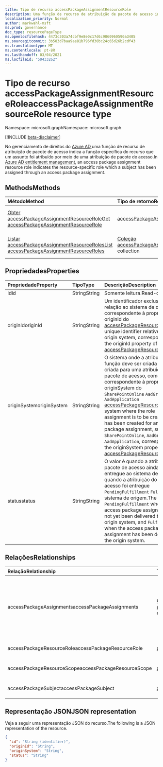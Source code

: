 ```yaml
---
title: Tipo de recurso accessPackageAssignmentResourceRole
description: Uma função de recurso de atribuição de pacote de acesso indica a função específica do recurso que um assunto foi atribuído por meio de uma atribuição de pacote de acesso.
localization_priority: Normal
author: markwahl-msft
ms.prod: governance
doc_type: resourcePageType
ms.openlocfilehash: 4473c303a74cbf9e8e0c17d6c9060960590a3405
ms.sourcegitcommit: 3b583d7baa9ae81b796fd30bc24c65d26b2cdf43
ms.translationtype: MT
ms.contentlocale: pt-BR
ms.lasthandoff: 03/04/2021
ms.locfileid: "50433262"
---
```

# <a name="accesspackageassignmentresourcerole-resource-type"></a><span data-ttu-id="2bcef-103">Tipo de recurso accessPackageAssignmentResourceRole</span><span class="sxs-lookup"><span data-stu-id="2bcef-103">accessPackageAssignmentResourceRole resource type</span></span>

<span data-ttu-id="2bcef-104">Namespace: microsoft.graph</span><span class="sxs-lookup"><span data-stu-id="2bcef-104">Namespace: microsoft.graph</span></span>

[!INCLUDE [beta-disclaimer](../../includes/beta-disclaimer.md)]

<span data-ttu-id="2bcef-105">No gerenciamento de direitos do [Azure AD,](entitlementmanagement-root.md)uma função de recurso de atribuição de pacote de acesso indica a função específica do recurso que um assunto foi atribuído por meio de uma atribuição de pacote de acesso.</span><span class="sxs-lookup"><span data-stu-id="2bcef-105">In [Azure AD entitlement management](entitlementmanagement-root.md), an access package assignment resource role indicates the resource-specific role which a subject has been assigned through an access package assignment.</span></span>

## <a name="methods"></a><span data-ttu-id="2bcef-106">Methods</span><span class="sxs-lookup"><span data-stu-id="2bcef-106">Methods</span></span>

| <span data-ttu-id="2bcef-107">Método</span><span class="sxs-lookup"><span data-stu-id="2bcef-107">Method</span></span>       | <span data-ttu-id="2bcef-108">Tipo de retorno</span><span class="sxs-lookup"><span data-stu-id="2bcef-108">Return Type</span></span> | <span data-ttu-id="2bcef-109">Descrição</span><span class="sxs-lookup"><span data-stu-id="2bcef-109">Description</span></span> |
|:-------------|:------------|:------------|
| [<span data-ttu-id="2bcef-110">Obter accessPackageAssignmentResourceRole</span><span class="sxs-lookup"><span data-stu-id="2bcef-110">Get accessPackageAssignmentResourceRole</span></span>](../api/accesspackageassignmentresourcerole-get.md) | [<span data-ttu-id="2bcef-111">accessPackageAssignmentResourceRole</span><span class="sxs-lookup"><span data-stu-id="2bcef-111">accessPackageAssignmentResourceRole</span></span>](accesspackageassignmentresourcerole.md)  | <span data-ttu-id="2bcef-112">Recupere um objeto accessPackageAssignmentResourceRole.</span><span class="sxs-lookup"><span data-stu-id="2bcef-112">Retrieve an accessPackageAssignmentResourceRole object.</span></span> |
| [<span data-ttu-id="2bcef-113">Listar accessPackageAssignmentResourceRoles</span><span class="sxs-lookup"><span data-stu-id="2bcef-113">List accessPackageAssignmentResourceRoles</span></span>](../api/accesspackageassignmentresourcerole-list.md) | <span data-ttu-id="2bcef-114">[Coleção accessPackageAssignmentResourceRole](accesspackageassignmentresourcerole.md)</span><span class="sxs-lookup"><span data-stu-id="2bcef-114">[accessPackageAssignmentResourceRole](accesspackageassignmentresourcerole.md) collection</span></span> | <span data-ttu-id="2bcef-115">Recupere uma lista de objetos accessPackageAssignmentResourceRole.</span><span class="sxs-lookup"><span data-stu-id="2bcef-115">Retrieve a list of accessPackageAssignmentResourceRole objects.</span></span> |

## <a name="properties"></a><span data-ttu-id="2bcef-116">Propriedades</span><span class="sxs-lookup"><span data-stu-id="2bcef-116">Properties</span></span>

| <span data-ttu-id="2bcef-117">Propriedade</span><span class="sxs-lookup"><span data-stu-id="2bcef-117">Property</span></span>     | <span data-ttu-id="2bcef-118">Tipo</span><span class="sxs-lookup"><span data-stu-id="2bcef-118">Type</span></span>        | <span data-ttu-id="2bcef-119">Descrição</span><span class="sxs-lookup"><span data-stu-id="2bcef-119">Description</span></span> |
|:-------------|:------------|:------------|
|<span data-ttu-id="2bcef-120">id</span><span class="sxs-lookup"><span data-stu-id="2bcef-120">id</span></span>|<span data-ttu-id="2bcef-121">String</span><span class="sxs-lookup"><span data-stu-id="2bcef-121">String</span></span>| <span data-ttu-id="2bcef-122">Somente leitura.</span><span class="sxs-lookup"><span data-stu-id="2bcef-122">Read-only.</span></span>|
|<span data-ttu-id="2bcef-123">originId</span><span class="sxs-lookup"><span data-stu-id="2bcef-123">originId</span></span>|<span data-ttu-id="2bcef-124">String</span><span class="sxs-lookup"><span data-stu-id="2bcef-124">String</span></span>|<span data-ttu-id="2bcef-125">Um identificador exclusivo em relação ao sistema de origem, correspondente à propriedade originId do [accessPackageResourceRole](accesspackageresourcerole.md).</span><span class="sxs-lookup"><span data-stu-id="2bcef-125">A unique identifier relative to the origin system, corresponding to the originId property of the [accessPackageResourceRole](accesspackageresourcerole.md).</span></span> |
|<span data-ttu-id="2bcef-126">originSystem</span><span class="sxs-lookup"><span data-stu-id="2bcef-126">originSystem</span></span>|<span data-ttu-id="2bcef-127">String</span><span class="sxs-lookup"><span data-stu-id="2bcef-127">String</span></span>|<span data-ttu-id="2bcef-128">O sistema onde a atribuição de função deve ser criada ou foi criada para uma atribuição de pacote de acesso, como , ou , correspondente à propriedade originSystem do `SharePointOnline` `AadGroup` `AadApplication` [accessPackageResourceRole](accesspackageresourcerole.md).</span><span class="sxs-lookup"><span data-stu-id="2bcef-128">The system where the role assignment is to be created or has been created for an access package assignment, such as `SharePointOnline`, `AadGroup` or `AadApplication`, corresponding to the originSystem property of the [accessPackageResourceRole](accesspackageresourcerole.md).</span></span>|
|<span data-ttu-id="2bcef-129">status</span><span class="sxs-lookup"><span data-stu-id="2bcef-129">status</span></span>|<span data-ttu-id="2bcef-130">String</span><span class="sxs-lookup"><span data-stu-id="2bcef-130">String</span></span>|<span data-ttu-id="2bcef-131">O valor é quando a atribuição do pacote de acesso ainda não foi entregue ao sistema de origem e quando a atribuição do pacote de acesso foi entregue `PendingFulfillment` `Fulfilled` ao sistema de origem.</span><span class="sxs-lookup"><span data-stu-id="2bcef-131">The value is `PendingFulfillment` when the access package assignment has not yet been delivered to the origin system, and `Fulfilled` when the access package assignment has been delivered to the origin system.</span></span>|

## <a name="relationships"></a><span data-ttu-id="2bcef-132">Relações</span><span class="sxs-lookup"><span data-stu-id="2bcef-132">Relationships</span></span>

| <span data-ttu-id="2bcef-133">Relação</span><span class="sxs-lookup"><span data-stu-id="2bcef-133">Relationship</span></span> | <span data-ttu-id="2bcef-134">Tipo</span><span class="sxs-lookup"><span data-stu-id="2bcef-134">Type</span></span>        | <span data-ttu-id="2bcef-135">Descrição</span><span class="sxs-lookup"><span data-stu-id="2bcef-135">Description</span></span> |
|:-------------|:------------|:------------|
|<span data-ttu-id="2bcef-136">accessPackageAssignments</span><span class="sxs-lookup"><span data-stu-id="2bcef-136">accessPackageAssignments</span></span>|<span data-ttu-id="2bcef-137">[Coleção accessPackageAssignment](accesspackageassignment.md)</span><span class="sxs-lookup"><span data-stu-id="2bcef-137">[accessPackageAssignment](accesspackageassignment.md) collection</span></span>| <span data-ttu-id="2bcef-138">As atribuições do pacote de acesso resultantes dessa atribuição de função.</span><span class="sxs-lookup"><span data-stu-id="2bcef-138">The access package assignments resulting in this role assignment.</span></span> <span data-ttu-id="2bcef-139">Somente leitura.</span><span class="sxs-lookup"><span data-stu-id="2bcef-139">Read-only.</span></span> <span data-ttu-id="2bcef-140">Anulável.</span><span class="sxs-lookup"><span data-stu-id="2bcef-140">Nullable.</span></span>|
|<span data-ttu-id="2bcef-141">accessPackageResourceRole</span><span class="sxs-lookup"><span data-stu-id="2bcef-141">accessPackageResourceRole</span></span>|[<span data-ttu-id="2bcef-142">accessPackageResourceRole</span><span class="sxs-lookup"><span data-stu-id="2bcef-142">accessPackageResourceRole</span></span>](accesspackageresourcerole.md)| <span data-ttu-id="2bcef-143">Somente leitura.</span><span class="sxs-lookup"><span data-stu-id="2bcef-143">Read-only.</span></span> <span data-ttu-id="2bcef-144">Anulável.</span><span class="sxs-lookup"><span data-stu-id="2bcef-144">Nullable.</span></span>|
|<span data-ttu-id="2bcef-145">accessPackageResourceScope</span><span class="sxs-lookup"><span data-stu-id="2bcef-145">accessPackageResourceScope</span></span>|[<span data-ttu-id="2bcef-146">accessPackageResourceScope</span><span class="sxs-lookup"><span data-stu-id="2bcef-146">accessPackageResourceScope</span></span>](accesspackageresourcescope.md)| <span data-ttu-id="2bcef-147">Somente leitura.</span><span class="sxs-lookup"><span data-stu-id="2bcef-147">Read-only.</span></span> <span data-ttu-id="2bcef-148">Anulável.</span><span class="sxs-lookup"><span data-stu-id="2bcef-148">Nullable.</span></span>|
|<span data-ttu-id="2bcef-149">accessPackageSubject</span><span class="sxs-lookup"><span data-stu-id="2bcef-149">accessPackageSubject</span></span>|[<span data-ttu-id="2bcef-150">accessPackageSubject</span><span class="sxs-lookup"><span data-stu-id="2bcef-150">accessPackageSubject</span></span>](accesspackagesubject.md)| <span data-ttu-id="2bcef-p104">Somente leitura. Anulável.</span><span class="sxs-lookup"><span data-stu-id="2bcef-p104">Read-only. Nullable.</span></span>|


## <a name="json-representation"></a><span data-ttu-id="2bcef-153">Representação JSON</span><span class="sxs-lookup"><span data-stu-id="2bcef-153">JSON representation</span></span>

<span data-ttu-id="2bcef-154">Veja a seguir uma representação JSON do recurso.</span><span class="sxs-lookup"><span data-stu-id="2bcef-154">The following is a JSON representation of the resource.</span></span>

<!-- {
  "blockType": "resource",
  "optionalProperties": [

  ],
  "@odata.type": "microsoft.graph.accessPackageAssignmentResourceRole",
  "keyProperty": "id"
}-->

```json
{
  "id": "String (identifier)",
  "originId": "String",
  "originSystem": "String",
  "status": "String"
}
```

<!-- uuid: 16cd6b66-4b1a-43a1-adaf-3a886856ed98
2019-02-04 14:57:30 UTC -->
<!-- {
  "type": "#page.annotation",
  "description": "accessPackageAssignmentResourceRole resource",
  "keywords": "",
  "section": "documentation",
  "tocPath": ""
}-->


